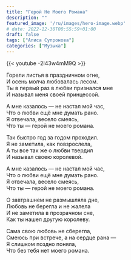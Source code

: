 ```yaml
---
title: "Герой Не Моего Романа"
description: ""
featured_image: '/ru/images/hero-image.webp'
# date: 2022-12-30T00:55:59+01:00
draft: false
tags: ["Алиса Супронова"]
categories: ["Музыка"]
---
```


{{< youtube -2I43w4mM9Q >}}

Горели листья в праздничном огне,  
И осень молча любовалась лесом.  
Ты в первый раз в любви признался мне  
И называл меня своей принцессой.

А мне казалось — не настал мой час,  
Что о любви ещё мне думать рано.  
Я отвечала, весело смеясь,  
Что ты — герой не моего романа.

Так быстро год за годом проходил.  
Я не заметила, как повзрослела,  
А ты все так же о любви твердил  
И называл своею королевой.

А мне казалось — не настал мой час,  
Что о любви ещё мне думать рано.  
Я отвечала, весело смеясь,  
Что ты — герой не моего романа.

О завтрашнем не размышляла дне,  
Любовь не берегла и не жалела  
И не заметила в прозрачном сне,  
Как ты нашел другую королеву.

Сама свою любовь не сберегла,  
Смеюсь при встрече, а на сердце рана —  
Я слишком поздно поняла,  
Что без тебя нет моего романа.
